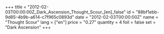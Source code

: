 +++
title = "2012-02-03T00:00:00Z_Dark_Ascension_Thought_Scour_[en]_false"
id = "88bf1ebb-9d85-4b9b-a614-c7f965c0893d"
date = "2012-02-03T00:00:00Z"
name = "Thought Scour"
lang = ["en"]
price = "0.27"
quantity = 4
foil = false
set = "Dark Ascension"
+++
